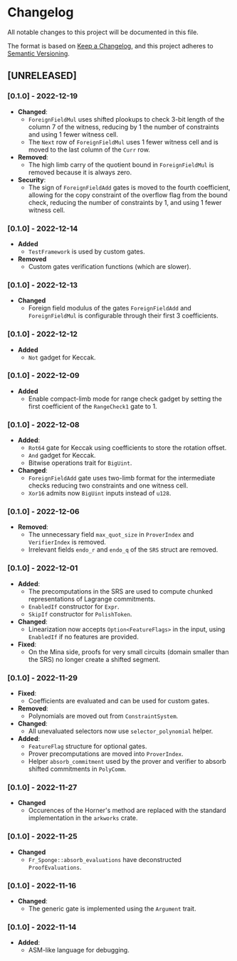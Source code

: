 # Changelog

All notable changes to this project will be documented in this file.

The format is based on [Keep a Changelog](https://keepachangelog.com/en/1.0.0/), and this project adheres to [Semantic Versioning](https://semver.org/spec/v2.0.0.html).

## [UNRELEASED]

### [0.1.0] - 2022-12-19

- **Changed**:
  - `ForeignFieldMul` uses shifted plookups to check 3-bit length of the column 7 of the witness, reducing by 1 the number of constraints and using 1 fewer witness cell.
  - The `Next` row of `ForeignFieldMul` uses 1 fewer witness cell and is moved to the last column of the `Curr` row.
- **Removed**:
  - The high limb carry of the quotient bound in `ForeignFieldMul` is removed because it is always zero. 
- **Security**:
  - The sign of `ForeignFieldAdd` gates is moved to the fourth coefficient, allowing for the copy constraint of the overflow flag from the bound check, reducing the number of constraints by 1, and using 1 fewer witness cell.

### [0.1.0] - 2022-12-14

- **Added**
  - `TestFramework` is used by custom gates.
- **Removed**
  - Custom gates verification functions (which are slower).

### [0.1.0] - 2022-12-13

- **Changed**
  - Foreign field modulus of the gates `ForeignFieldAdd` and `ForeignFieldMul` is configurable through their first 3 coefficients. 

### [0.1.0] - 2022-12-12

- **Added**
  - `Not` gadget for Keccak.

### [0.1.0] - 2022-12-09

- **Added**
  - Enable compact-limb mode for range check gadget by setting the first coefficient of the `RangeCheck1` gate to 1.

### [0.1.0] - 2022-12-08

- **Added**: 
  - `Rot64` gate for Keccak using coefficients to store the rotation offset.
  - `And` gadget for Keccak.
  - Bitwise operations trait for `BigUint`.
- **Changed**: 
  - `ForeignFieldAdd` gate uses two-limb format for the intermediate checks reducing two constraints and one witness cell.
  - `Xor16` admits now `BigUint` inputs instead of `u128`. 
  
### [0.1.0] - 2022-12-06

- **Removed**:
  - The unnecessary field `max_quot_size` in `ProverIndex` and `VerifierIndex` is removed.
  - Irrelevant fields `endo_r` and `endo_q` of the `SRS` struct are removed.

### [0.1.0] - 2022-12-01

- **Added**:
  - The precomputations in the SRS are used to compute chunked representations of Lagrange commitments.
  - `EnabledIf` constructor for `Expr`.
  - `SkipIf` constructor for `PolishToken`.
- **Changed**:
  - Linearization now accepts `Option<FeatureFlags>` in the input, using `EnabledIf` if no features are provided.
- **Fixed**: 
  - On the Mina side, proofs for very small circuits (domain smaller than the SRS) no longer create a shifted segment.

### [0.1.0] - 2022-11-29

- **Fixed**: 
  - Coefficients are evaluated and can be used for custom gates.
- **Removed**:
  - Polynomials are moved out from `ConstraintSystem`.
- **Changed**:
  - All unevaluated selectors now use `selector_polynomial` helper.
- **Added**:
  - `FeatureFlag` structure for optional gates.
  - Prover precomputations are moved into `ProverIndex`.
  - Helper `absorb_commitment` used by the prover and verifier to absorb shifted commitments in `PolyComm`.

### [0.1.0] - 2022-11-27

- **Changed**
  - Occurences of the Horner's method are replaced with the standard implementation in the `arkworks` crate.

### [0.1.0] - 2022-11-25

- **Changed**
  - `Fr_Sponge::absorb_evaluations` have deconstructed `ProofEvaluations`.

### [0.1.0] - 2022-11-16

- **Changed**: 
  - The generic gate is implemented using the `Argument` trait.


### [0.1.0] - 2022-11-14

- **Added**:
  - ASM-like language for debugging.
